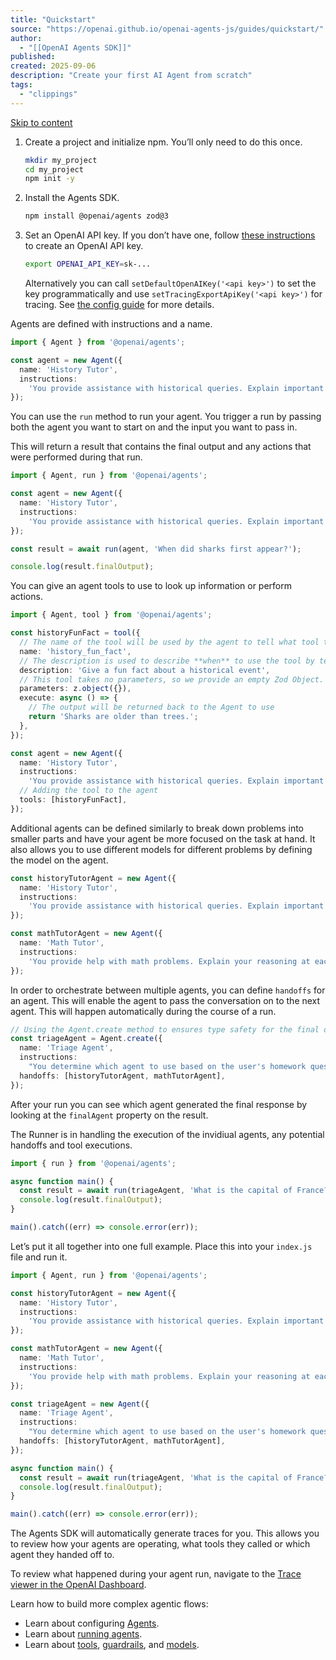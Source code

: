 ```yaml
---
title: "Quickstart"
source: "https://openai.github.io/openai-agents-js/guides/quickstart/"
author:
  - "[[OpenAI Agents SDK]]"
published:
created: 2025-09-06
description: "Create your first AI Agent from scratch"
tags:
  - "clippings"
---
```

[Skip to content](https://openai.github.io/openai-agents-js/guides/quickstart/#_top)

1. Create a project and initialize npm. You’ll only need to do this once.
	```bash
	mkdir my_project
	cd my_project
	npm init -y
	```
2. Install the Agents SDK.
	```bash
	npm install @openai/agents zod@3
	```
3. Set an OpenAI API key. If you don’t have one, follow [these instructions](https://platform.openai.com/docs/quickstart#create-and-export-an-api-key) to create an OpenAI API key.
	```bash
	export OPENAI_API_KEY=sk-...
	```
	Alternatively you can call `setDefaultOpenAIKey('<api key>')` to set the key programmatically and use `setTracingExportApiKey('<api key>')` for tracing. See [the config guide](https://openai.github.io/openai-agents-js/guides/config) for more details.

Agents are defined with instructions and a name.

```typescript
import { Agent } from '@openai/agents';

const agent = new Agent({
  name: 'History Tutor',
  instructions:
    'You provide assistance with historical queries. Explain important events and context clearly.',
});
```

You can use the `run` method to run your agent. You trigger a run by passing both the agent you want to start on and the input you want to pass in.

This will return a result that contains the final output and any actions that were performed during that run.

```typescript
import { Agent, run } from '@openai/agents';

const agent = new Agent({
  name: 'History Tutor',
  instructions:
    'You provide assistance with historical queries. Explain important events and context clearly.',
});

const result = await run(agent, 'When did sharks first appear?');

console.log(result.finalOutput);
```

You can give an agent tools to use to look up information or perform actions.

```typescript
import { Agent, tool } from '@openai/agents';

const historyFunFact = tool({
  // The name of the tool will be used by the agent to tell what tool to use.
  name: 'history_fun_fact',
  // The description is used to describe **when** to use the tool by telling it **what** it does.
  description: 'Give a fun fact about a historical event',
  // This tool takes no parameters, so we provide an empty Zod Object.
  parameters: z.object({}),
  execute: async () => {
    // The output will be returned back to the Agent to use
    return 'Sharks are older than trees.';
  },
});

const agent = new Agent({
  name: 'History Tutor',
  instructions:
    'You provide assistance with historical queries. Explain important events and context clearly.',
  // Adding the tool to the agent
  tools: [historyFunFact],
});
```

Additional agents can be defined similarly to break down problems into smaller parts and have your agent be more focused on the task at hand. It also allows you to use different models for different problems by defining the model on the agent.

```typescript
const historyTutorAgent = new Agent({
  name: 'History Tutor',
  instructions:
    'You provide assistance with historical queries. Explain important events and context clearly.',
});

const mathTutorAgent = new Agent({
  name: 'Math Tutor',
  instructions:
    'You provide help with math problems. Explain your reasoning at each step and include examples',
});
```

In order to orchestrate between multiple agents, you can define `handoffs` for an agent. This will enable the agent to pass the conversation on to the next agent. This will happen automatically during the course of a run.

```typescript
// Using the Agent.create method to ensures type safety for the final output
const triageAgent = Agent.create({
  name: 'Triage Agent',
  instructions:
    "You determine which agent to use based on the user's homework question",
  handoffs: [historyTutorAgent, mathTutorAgent],
});
```

After your run you can see which agent generated the final response by looking at the `finalAgent` property on the result.

The Runner is in handling the execution of the invidiual agents, any potential handoffs and tool executions.

```typescript
import { run } from '@openai/agents';

async function main() {
  const result = await run(triageAgent, 'What is the capital of France?');
  console.log(result.finalOutput);
}

main().catch((err) => console.error(err));
```

Let’s put it all together into one full example. Place this into your `index.js` file and run it.

```typescript
import { Agent, run } from '@openai/agents';

const historyTutorAgent = new Agent({
  name: 'History Tutor',
  instructions:
    'You provide assistance with historical queries. Explain important events and context clearly.',
});

const mathTutorAgent = new Agent({
  name: 'Math Tutor',
  instructions:
    'You provide help with math problems. Explain your reasoning at each step and include examples',
});

const triageAgent = new Agent({
  name: 'Triage Agent',
  instructions:
    "You determine which agent to use based on the user's homework question",
  handoffs: [historyTutorAgent, mathTutorAgent],
});

async function main() {
  const result = await run(triageAgent, 'What is the capital of France?');
  console.log(result.finalOutput);
}

main().catch((err) => console.error(err));
```

The Agents SDK will automatically generate traces for you. This allows you to review how your agents are operating, what tools they called or which agent they handed off to.

To review what happened during your agent run, navigate to the [Trace viewer in the OpenAI Dashboard](https://platform.openai.com/traces).

Learn how to build more complex agentic flows:

- Learn about configuring [Agents](https://openai.github.io/openai-agents-js/guides/agents).
- Learn about [running agents](https://openai.github.io/openai-agents-js/guides/running-agents).
- Learn about [tools](https://openai.github.io/openai-agents-js/guides/tools), [guardrails](https://openai.github.io/openai-agents-js/guides/guardrails), and [models](https://openai.github.io/openai-agents-js/guides/models).